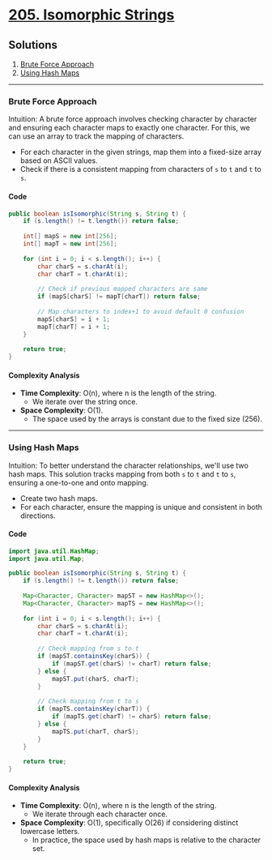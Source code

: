 # [205. Isomorphic Strings](https://leetcode.com/problems/isomorphic-strings/)

## Solutions
1. [Brute Force Approach](#brute-force-approach)
2. [Using Hash Maps](#using-hash-maps)

---

### Brute Force Approach

Intuition:
A brute force approach involves checking character by character and ensuring each character maps to exactly one character. For this, we can use an array to track the mapping of characters.

- For each character in the given strings, map them into a fixed-size array based on ASCII values.
- Check if there is a consistent mapping from characters of `s` to `t` and `t` to `s`.

#### Code
```java
public boolean isIsomorphic(String s, String t) {
    if (s.length() != t.length()) return false;
    
    int[] mapS = new int[256];
    int[] mapT = new int[256];
    
    for (int i = 0; i < s.length(); i++) {
        char charS = s.charAt(i);
        char charT = t.charAt(i);
        
        // Check if previous mapped characters are same
        if (mapS[charS] != mapT[charT]) return false;
        
        // Map characters to index+1 to avoid default 0 confusion
        mapS[charS] = i + 1;
        mapT[charT] = i + 1;
    }
    
    return true;
}
```

#### Complexity Analysis
- **Time Complexity**: O(n), where n is the length of the string.
  - We iterate over the string once.
- **Space Complexity**: O(1).
  - The space used by the arrays is constant due to the fixed size (256).

---

### Using Hash Maps

Intuition:
To better understand the character relationships, we'll use two hash maps. This solution tracks mapping from both `s` to `t` and `t` to `s`, ensuring a one-to-one and onto mapping.

- Create two hash maps.
- For each character, ensure the mapping is unique and consistent in both directions.

#### Code
```java
import java.util.HashMap;
import java.util.Map;

public boolean isIsomorphic(String s, String t) {
    if (s.length() != t.length()) return false;
    
    Map<Character, Character> mapST = new HashMap<>();
    Map<Character, Character> mapTS = new HashMap<>();
    
    for (int i = 0; i < s.length(); i++) {
        char charS = s.charAt(i);
        char charT = t.charAt(i);
        
        // Check mapping from s to t
        if (mapST.containsKey(charS)) {
            if (mapST.get(charS) != charT) return false;
        } else {
            mapST.put(charS, charT);
        }
        
        // Check mapping from t to s
        if (mapTS.containsKey(charT)) {
            if (mapTS.get(charT) != charS) return false;
        } else {
            mapTS.put(charT, charS);
        }
    }
    
    return true;
}
```

#### Complexity Analysis
- **Time Complexity**: O(n), where n is the length of the string.
  - We iterate through each character once.
- **Space Complexity**: O(1), specifically O(26) if considering distinct lowercase letters.
  - In practice, the space used by hash maps is relative to the character set.

